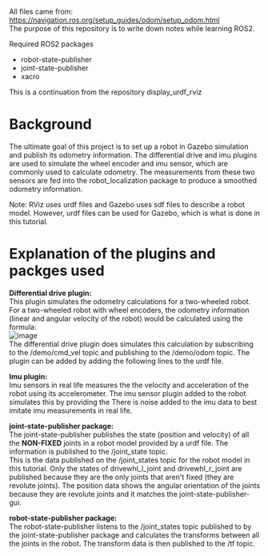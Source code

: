 All files came from:  
https://navigation.ros.org/setup_guides/odom/setup_odom.html  
The purpose of this repository is to write down notes while learning ROS2.  

Required ROS2 packages
- robot-state-publisher
- joint-state-publisher
- xacro

This is a continuation from the repository display_urdf_rviz

# Background
The ultimate goal of this project is to set up a robot in Gazebo simulation and publish its odometry information. The differential drive and imu plugins are used to simulate the wheel encoder and imu sensor, which are commonly used to calculate odometry. The measurements from these two sensors are fed into the robot_localization package to produce a smoothed odometry information.

Note: RViz uses urdf files and Gazebo uses sdf files to describe a robot model. However, urdf files can be used for Gazebo, which is what is done in this tutorial.  

# Explanation of the plugins and packges used
**Differential drive plugin:**  
This plugin simulates the odometry calculations for a two-wheeled robot. For a two-wheeled robot with wheel encoders, the odometry information (linear and angular velocity of the robot) would be calculated using the formula:  
![image](https://user-images.githubusercontent.com/102873080/235415384-30234f02-da1a-4eac-aa85-c2c84b34ef9c.png)  
The differential drive plugin does simulates this calculation by subscribing to the /demo/cmd_vel topic and publishing to the /demo/odom topic.
The plugin can be added by adding the following lines to the urdf file.  


**Imu plugin:**  
Imu sensors in real life measures the the velocity and acceleration of the robot using its accelerometer. The imu sensor plugin added to the robot simulates this by providing the 
There is noise added to the imu data to best imitate imu measurements in real life.  

**joint-state-publisher package:**  
The joint-state-publisher publishes the state (position and velocity) of all the **NON-FIXED** joints in a robot model provided by a urdf file. The information is published to the /joint_state topic.  
This is the data published on the /joint_states topic for the robot model in this tutorial. Only the states of drivewhl_l_joint and drivewhl_r_joint are published because they are the only joints that aren't fixed (they are revolute joints). The position data shows the angular orientation of the joints because they are revolute joints and it matches the joint-state-publisher-gui.

**robot-state-publisher package:**  
The robot-state-publisher listens to the /joint_states topic published to by the joint-state-publisher package and calculates the transforms between all the joints in the robot. The transform data is then published to the /tf topic.  







